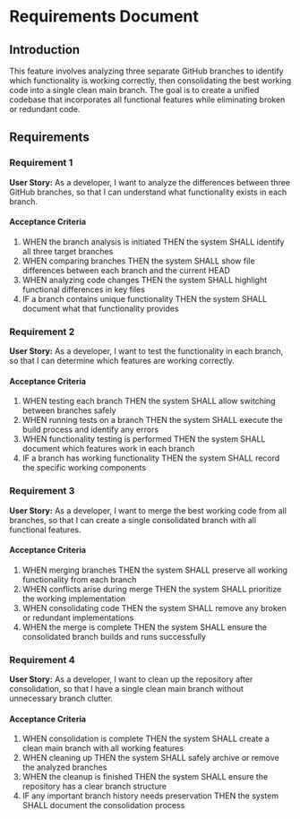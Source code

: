 # Requirements Document

## Introduction

This feature involves analyzing three separate GitHub branches to identify which functionality is working correctly, then consolidating the best working code into a single clean main branch. The goal is to create a unified codebase that incorporates all functional features while eliminating broken or redundant code.

## Requirements

### Requirement 1

**User Story:** As a developer, I want to analyze the differences between three GitHub branches, so that I can understand what functionality exists in each branch.

#### Acceptance Criteria

1. WHEN the branch analysis is initiated THEN the system SHALL identify all three target branches
2. WHEN comparing branches THEN the system SHALL show file differences between each branch and the current HEAD
3. WHEN analyzing code changes THEN the system SHALL highlight functional differences in key files
4. IF a branch contains unique functionality THEN the system SHALL document what that functionality provides

### Requirement 2

**User Story:** As a developer, I want to test the functionality in each branch, so that I can determine which features are working correctly.

#### Acceptance Criteria

1. WHEN testing each branch THEN the system SHALL allow switching between branches safely
2. WHEN running tests on a branch THEN the system SHALL execute the build process and identify any errors
3. WHEN functionality testing is performed THEN the system SHALL document which features work in each branch
4. IF a branch has working functionality THEN the system SHALL record the specific working components

### Requirement 3

**User Story:** As a developer, I want to merge the best working code from all branches, so that I can create a single consolidated branch with all functional features.

#### Acceptance Criteria

1. WHEN merging branches THEN the system SHALL preserve all working functionality from each branch
2. WHEN conflicts arise during merge THEN the system SHALL prioritize the working implementation
3. WHEN consolidating code THEN the system SHALL remove any broken or redundant implementations
4. WHEN the merge is complete THEN the system SHALL ensure the consolidated branch builds and runs successfully

### Requirement 4

**User Story:** As a developer, I want to clean up the repository after consolidation, so that I have a single clean main branch without unnecessary branch clutter.

#### Acceptance Criteria

1. WHEN consolidation is complete THEN the system SHALL create a clean main branch with all working features
2. WHEN cleaning up THEN the system SHALL safely archive or remove the analyzed branches
3. WHEN the cleanup is finished THEN the system SHALL ensure the repository has a clear branch structure
4. IF any important branch history needs preservation THEN the system SHALL document the consolidation process